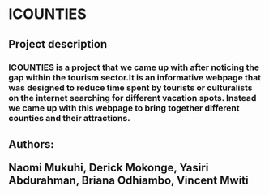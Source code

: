 # ICOUNTIES

## Project description

### ICOUNTIES is a project that we came up with after noticing the gap within the tourism sector.It is an informative webpage that was designed to reduce time spent by tourists or culturalists on the internet searching for different vacation spots. Instead we came up with this webpage to bring together different counties and their attractions.

## Authors:<p>Naomi Mukuhi, Derick Mokonge, Yasiri Abdurahman, Briana Odhiambo, Vincent Mwiti</p>

